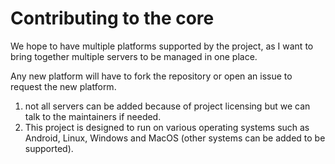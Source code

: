 # Contributing to the core

We hope to have multiple platforms supported by the project, as I want to bring together multiple servers to be managed in one place.

Any new platform will have to fork the repository or open an issue to request the new platform.

1. not all servers can be added because of project licensing but we can talk to the maintainers if needed.
2. This project is designed to run on various operating systems such as Android, Linux, Windows and MacOS (other systems can be added to be supported).

